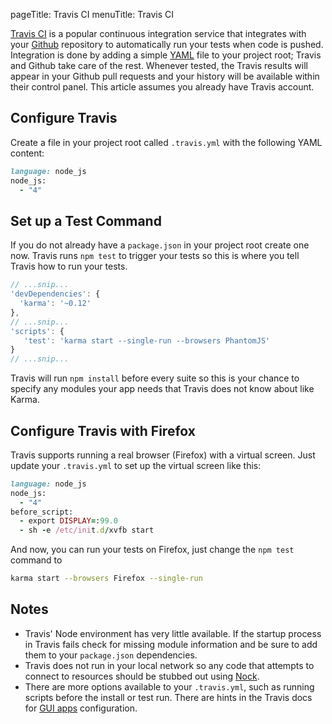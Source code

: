 pageTitle: Travis CI
menuTitle: Travis CI

[Travis CI] is a popular continuous integration service that
integrates with your [Github] repository to automatically run your
tests when code is pushed. Integration is done by adding a simple
[YAML] file to your project root; Travis and Github take care of the
rest. Whenever tested, the Travis results will appear in your Github pull requests and your
history will be available within their control panel. This article assumes you
already have Travis account.

## Configure Travis
Create a file in your project root called `.travis.yml` with the
following YAML content:

```ruby
language: node_js
node_js:
  - "4"
```

## Set up a Test Command
If you do not already have a `package.json` in your project root
create one now. Travis runs `npm test` to trigger your tests so this
is where you tell Travis how to run your tests.

```javascript
// ...snip...
'devDependencies': {
  'karma': '~0.12'
},
// ...snip...
'scripts': {
   'test': 'karma start --single-run --browsers PhantomJS'
}
// ...snip...
```

Travis will run `npm install` before every suite so this is your
chance to specify any modules your app needs that Travis does not know
about like Karma.

## Configure Travis with Firefox
Travis supports running a real browser (Firefox) with a virtual
screen. Just update your `.travis.yml` to set up the virtual screen
like this:
```ruby
language: node_js
node_js:
  - "4"
before_script:
  - export DISPLAY=:99.0
  - sh -e /etc/init.d/xvfb start
```

And now, you can run your tests on Firefox, just change the `npm test`
command to
```bash
karma start --browsers Firefox --single-run
```

## Notes

* Travis' Node environment has very little available. If the startup
  process in Travis fails check for missing module information and be
  sure to add them to your `package.json` dependencies.
* Travis does not run in your local network so any code that attempts
  to connect to resources should be stubbed out using [Nock].
* There are more options available to your `.travis.yml`, such as
  running scripts before the install or test run. There are hints in
  the Travis docs for [GUI apps] configuration.


[Travis CI]: https://travis-ci.org/
[Github]: https://github.com/
[YAML]: http://www.yaml.org/
[PhantomJS]: http://phantomjs.org/
[GUI apps]: http://about.travis-ci.org/docs/user/gui-and-headless-browsers/
[Nock]: https://github.com/flatiron/nock
